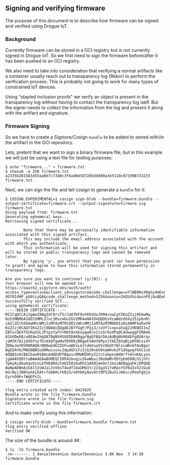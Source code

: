 ## Signing and verifying firmware
The purpose of this document is to describe how firmware can be signed and
verified using Drogue IoT.

### Background
Currently firmware can be stored in a OCI registry but is not currently signed
in Drogue IoT. So we first need to sign the firmware before/after it has been
pushed to an OCI registry.

We also need to take into consideration that verifying a normal artifacts like
a container usually reach out to transparency log (Rekor) to perform the
verification process. This is probably not going to work for many types of
constrained IoT devices.

Using "stapled inclusion proofs" we verify an object is present in the
transparency log without having to contact the transparency log iself. But the
signer needs to collect the information from the log and present it along with
the artifact and signature.

### Firmware Signing
So we have to create a Sigstore/Cosign `bundle` to be added to stored with/in
the artifact in the OCI repository.

Lets, pretent that we want to sign a binary firmware file, but in this example
we will just be using a text file for testing purposes:
```console
$ echo "firmware..." > firmware.txt
$ shasum -a 256 firmware.txt 
a23356201583455aa0d7c7340c3fbad04587285ddd89a3e5110c071998733233  firmware.txt
```

Next, we can sign the file and tell cosign to generate a `bundle` for it:
```console
$ COSIGN_EXPERIMENTAL=1 cosign sign-blob --bundle=firmware.bundle --output-certificate=firmware.crt --output-signature=firmare.sig firmware.txt
Using payload from: firmware.txt
Generating ephemeral keys...
Retrieving signed certificate...

        Note that there may be personally identifiable information associated with this signed artifact.
        This may include the email address associated with the account with which you authenticate.
        This information will be used for signing this artifact and will be stored in public transparency logs and cannot be removed later.
        By typing 'y', you attest that you grant (or have permission to grant) and agree to have this information stored permanently in transparency logs.

Are you sure you want to continue? (y/[N]): y
Your browser will now be opened to:
https://oauth2.sigstore.dev/auth/auth?access_type=online&client_id=sigstore&code_challenge=uYlNB90xX0ghydmExLgE2bm31-4D70IdHP_pG0tiyQA&code_challenge_method=S256&nonce=2H2UVhi4asnPXj8uQDokAaWoDtb&redirect_uri=http%3A%2F%2Flocalhost%3A33099%2Fauth%2Fcallback&response_type=code&scope=openid+email&state=2H2UVnD08KC1yNTkUMC06KIfUvO
Successfully verified SCT...
using ephemeral certificate:
-----BEGIN CERTIFICATE-----
MIICqDCCAi2gAwIBAgIUC9rsTS/JaO7KF9uYKhVUxJhM4vswCgYIKoZIzj0EAwMw
NzEVMBMGA1UEChMMc2lnc3RvcmUuZGV2MR4wHAYDVQQDExVzaWdzdG9yZS1pbnRl
cm1lZGlhdGUwHhcNMjIxMTAzMTMzODIzWhcNMjIxMTAzMTM0ODIzWjAAMFkwEwYH
KoZIzj0CAQYIKoZIzj0DAQcDQgAE2B7YGgF/Pq13/zzUYlsxpxa5ag21HEBOI1sZ
EBTurQE4TGCKwS5LJFtpzYyPJ+RUt0skbspgwHJv2ziGrOuXPqOCAUwwggFIMA4G
A1UdDwEB/wQEAwIHgDATBgNVHSUEDDAKBggrBgEFBQcDAzAdBgNVHQ4EFgQU8rqv
jaMJk7A1jDX0fnyfGc6XOfgwHwYDVR0jBBgwFoAU39Ppz1YkEZb5qNjpKFWixi4Y
ZD8wJwYDVR0RAQH/BB0wG4EZZGFuaWVsLmJldmVuaXVzQGdtYWlsLmNvbTAsBgor
BgEEAYO/MAEBBB5odHRwczovL2dpdGh1Yi5jb20vbG9naW4vb2F1dGgwgYkGCisG
AQQB1nkCBAIEewR5AHcAdQDdPTBqxscRMmMZHhyZZzcCokpeuN48rf+HinKALynu
jgAAAYQ9ttaBAAAEAwBGMEQCIHFA2mvgiu3kwWbui38o6mMrODYpEmQ90LhSjhfc
7p6yAiAkwUqo5ssLbTHb968JCmOIbOzGaRhI1AENjme9vl1GvzAKBggqhkjOPQQD
AwNpADBmAjEAl53sWJai3xVbsT4udfI4aGMd1Y/2zIgaS1YaRpsYSV6q3zX21GuQ
6GrWyj2B0nyXAjEAt+TobKHLYkNjO/oDYbKy0as0tt0P52DuVzJA6v/yMsmYgbje
EyrnO4K+7WqEPsIL
-----END CERTIFICATE-----

tlog entry created with index: 6425825
Bundle wrote in the file firmware.bundle
Signature wrote in the file firmare.sig
Certificate wrote in the file firmware.crt
```

And to make verify using this information:
```console
$ cosign verify-blob --bundle=firmware.bundle firmware.txt
tlog entry verified offline
Verified OK
```

The size of the bundle is around 4K:
```console
$ ls -lh firmware.bundle 
-rw-------. 1 danielbevenius danielbevenius 3.8K Nov  3 14:38 firmware.bundle
```

